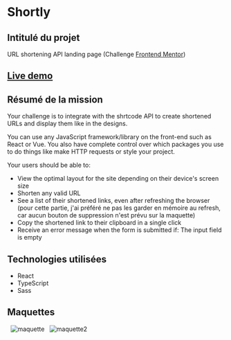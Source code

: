 # Shortly

## Intitulé du projet

URL shortening API landing page (Challenge [Frontend Mentor](https://www.frontendmentor.io/challenges/url-shortening-api-landing-page-2ce3ob-G))

## [Live demo](https://timjn-shortly.netlify.app/)

## Résumé de la mission

Your challenge is to integrate with the shrtcode API to create shortened URLs and display them like in the designs.

You can use any JavaScript framework/library on the front-end such as React or Vue. You also have complete control over which packages you use to do things like make HTTP requests or style your project.

Your users should be able to:

- View the optimal layout for the site depending on their device's screen size
- Shorten any valid URL
- See a list of their shortened links, even after refreshing the browser (pour cette partie, j'ai préféré ne pas les garder en mémoire au refresh, car aucun bouton de suppression n'est prévu sur la maquette)
- Copy the shortened link to their clipboard in a single click
- Receive an error message when the form is submitted if:
    The input field is empty

## Technologies utilisées

- React
- TypeScript
- Sass

## Maquettes
&nbsp;
![maquette](![desktop-active-states](https://user-images.githubusercontent.com/82055836/168647877-a0e94bd0-9c26-4b7e-b862-b3d0c62b72ab.jpg)
)
&nbsp;
![maquette2](https://user-images.githubusercontent.com/82055836/149948802-83405309-04fd-4ff3-bae8-fc69c0304126.png)
